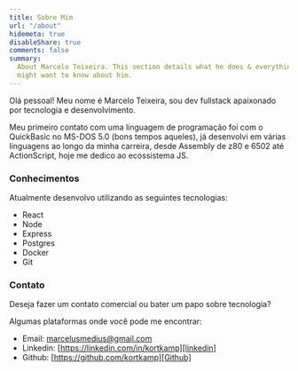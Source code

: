 ```yaml
---
title: Sobre Mim
url: "/about"
hidemeta: true
disableShare: true
comments: false
summary:
  About Marcelo Teixeira. This section details what he does & everything else you
  might want to know about him.
---
```


Olá pessoal! Meu nome é Marcelo Teixeira, sou dev fullstack apaixonado por tecnologia e desenvolvimento.

Meu primeiro contato com uma linguagem de programação foi com o QuickBasic no MS-DOS 5.0 (bons tempos aqueles), já desenvolvi em várias linguagens ao longo da minha carreira, desde Assembly de z80 e 6502 até ActionScript, hoje me dedico ao ecossistema JS.


### Conhecimentos

Atualmente desenvolvo utilizando as seguintes tecnologias:
- React
- Node
- Express
- Postgres
- Docker
- Git


### Contato

Deseja fazer um contato comercial ou bater um papo sobre tecnologia?

Algumas plataformas onde você pode me encontrar:

- Email: marcelusmedius@gmail.com
- Linkedin: [https://linkedin.com/in/kortkamp][linkedin]
- Github: [https://github.com/kortkamp][Github]

<!-- Reference Links -->

[linkedin]: https://linkedin.com/in/kortkamp
[email]: marcelusmedius@gmail.com
[github]: https://github.com/kortkamp

